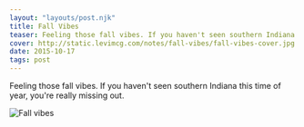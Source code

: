 ```yaml
---
layout: "layouts/post.njk"
title: Fall Vibes
teaser: Feeling those fall vibes. If you haven't seen southern Indiana this time of year, you're really missing out.
cover: http://static.levimcg.com/notes/fall-vibes/fall-vibes-cover.jpg
date: 2015-10-17
tags: post
---
```

Feeling those fall vibes. If you haven't seen southern Indiana this time of year, you're really missing out.

![Fall vibes](http://static.levimcg.com/notes/fall-vibes/fall-vibes--small.png)
